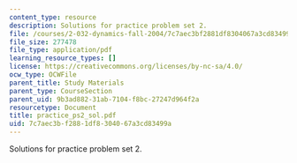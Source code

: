 ```yaml
---
content_type: resource
description: Solutions for practice problem set 2.
file: /courses/2-032-dynamics-fall-2004/7c7aec3bf2881df8304067a3cd83499a_practice_ps2_sol.pdf
file_size: 277478
file_type: application/pdf
learning_resource_types: []
license: https://creativecommons.org/licenses/by-nc-sa/4.0/
ocw_type: OCWFile
parent_title: Study Materials
parent_type: CourseSection
parent_uid: 9b3ad882-31ab-7104-f8bc-27247d964f2a
resourcetype: Document
title: practice_ps2_sol.pdf
uid: 7c7aec3b-f288-1df8-3040-67a3cd83499a
---
```

Solutions for practice problem set 2.
